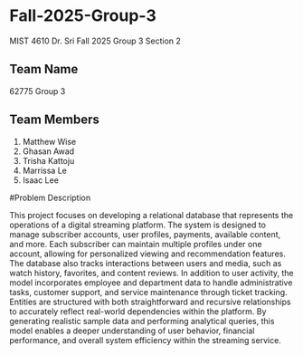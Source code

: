 # Fall-2025-Group-3
MIST 4610 Dr. Sri Fall 2025 Group 3 Section 2

## Team Name
62775 Group 3

## Team Members
1. Matthew Wise
2. Ghasan Awad
3. Trisha Kattoju
4. Marrissa Le
5. Isaac Lee

#Problem Description

This project focuses on developing a relational database that represents the operations of a digital streaming platform. The system is designed to manage subscriber accounts, user profiles, payments, available content, and more. Each subscriber can maintain multiple profiles under one account, allowing for personalized viewing and recommendation features. The database also tracks interactions between users and media, such as watch history, favorites, and content reviews. In addition to user activity, the model incorporates employee and department data to handle administrative tasks, customer support, and service maintenance through ticket tracking. Entities are structured with both straightforward and recursive relationships to accurately reflect real-world dependencies within the platform. By generating realistic sample data and performing analytical queries, this model enables a deeper understanding of user behavior, financial performance, and overall system efficiency within the streaming service.

